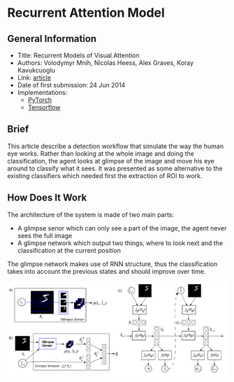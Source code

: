 # Recurrent Attention Model

## General Information

- Title: Recurrent Models of Visual Attention
- Authors: Volodymyr Mnih, Nicolas Heess, Alex Graves, Koray Kavukcuoglu
- Link: [article](https://arxiv.org/abs/1406.6247)
- Date of first submission: 24 Jun 2014
- Implementations:
  - [PyTorch](https://github.com/kevinzakka/recurrent-visual-attention)
  - [Tensorflow](https://github.com/jlindsey15/RAM)

## Brief

This article describe a detection workflow that simulate the way the human eye works. Rather than looking at the whole image and doing the classification, the agent looks at glimpse of the image and move his eye around to classify what it sees. It was presented as some alternative to the existing classifiers which needed first the extraction of ROI to work.

## How Does It Work

The architecture of the system is made of two main parts:

- A glimpse senor which can only see a part of the image, the agent never sees the full image
- A glimpse network which output two things, where to look next and the classification at the current position

The glimpse network makes use of RNN structure, thus the classification takes into account the previous states and should improve over time.

![RAM Description](https://github.com/D3lt4lph4/papers/blob/master/docs/images/imageclassif/ram/ram-network.png?raw=true "RAM Framework")